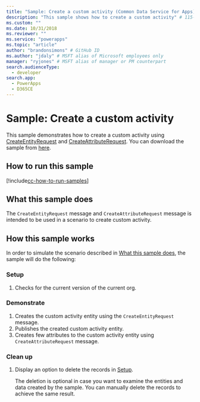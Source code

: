 ```yaml
---
title: "Sample: Create a custom activity (Common Data Service for Apps) | Microsoft Docs" # Intent and product brand in a unique string of 43-59 chars including spaces
description: "This sample shows how to create a custom activity" # 115-145 characters including spaces. This abstract displays in the search result.
ms.custom: ""
ms.date: 10/31/2018
ms.reviewer: ""
ms.service: "powerapps"
ms.topic: "article"
author: "brandonsimons" # GitHub ID
ms.author: "jdaly" # MSFT alias of Microsoft employees only
manager: "ryjones" # MSFT alias of manager or PM counterpart
search.audienceType: 
  - developer
search.app: 
  - PowerApps
  - D365CE
---
```

# Sample: Create a custom activity

This sample demonstrates how to create a custom activity using [CreateEntityRequest](https://docs.microsoft.com/dotnet/api/microsoft.xrm.sdk.messages.createentityrequest?view=dynamics-general-ce-9) and [CreateAttributeRequest](https://docs.microsoft.com/dotnet/api/microsoft.xrm.sdk.messages.createattributerequest?view=dynamics-general-ce-9). You can download the sample from [here](https://github.com/Microsoft/PowerApps-Samples/tree/master/cds/orgsvc/C%23/CustomActivity). 

## How to run this sample

[!include[cc-how-to-run-samples](../../includes/cc-how-to-run-samples.md)]

## What this sample does

The `CreateEntityRequest` message and `CreateAttributeRequest` message is intended to be used in a scenario to create custom activity.

## How this sample works

In order to simulate the scenario described in [What this sample does](#what-this-sample-does), the sample will do the following:

### Setup

1. Checks for the current version of the current org.

### Demonstrate

1. Creates the custom activity entity using the `CreateEntityRequest` message.
2. Publishes the created custom activity entity.
3. Creates few attributes to the custom activity entity using `CreateAttributeRequest` message.

### Clean up

1. Display an option to delete the records in [Setup](#setup).

    The deletion is optional in case you want to examine the entities and data created by the sample. You can manually delete the records to achieve the same result.
